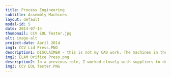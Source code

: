 ```yaml
---
title: Process Engineering
subtitle: Assembly Machines
layout: default
modal-id: 5
date: 2014-07-14
thumbnail: CCV EOL Tester.jpg
alt: image-alt
project-date: April 2014
img1: CCV Lid Press.PNG
description1: DISCLAIMER - this is not my CAD work. The machines in these images were designed to my specification by <a href="https://www.solvis.us/" style="color: {{ site.data.template.color.primary }}" target="_blank">SolVIS Automation</a>. If you are looking for a company to partner with on automation solutions, I highly reccomend them!   
img2: ELAM Orifice Press.png
description2: In a previous role, I worked closely with suppliers to design and manufacture assembly equipment for a variety of commercial vehicle products. It was my responsibility do design the theory of operation behind these machines and ensure that our products would be assembled correctly, consistently, and within specified tolerances. One of my favorite parts of this process was trying to figure out poka yokes - or ensuring that the product couldn't be assembled the wrong way even if you tried. This can be as simple as adding a physical feature to prevent loading the part into the machine incorrectly or as complex as adding laser or camera sensors to detect missing components that will lock the machine until it is properly loaded. In this role I was part of our NPI teams and gave manufacturing input on product designs. I gained first-hand experience on design for manufacturing (DFM) and design for assembly (DFA). 
img3: CCV EOL Tester.PNG
---
```

